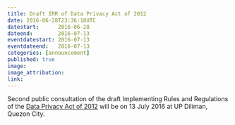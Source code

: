 ```yaml
---
title: Draft IRR of Data Privacy Act of 2012
date: 2016-06-28T23:36:18UTC
datestart:      2016-06-28
dateend:        2016-07-13
eventdatestart: 2016-07-13
eventdateend:   2016-07-13
categories: [announcement]
published: true
image:
image_attribution:
link: 
---
```


Second public consultation of the draft Implementing Rules and Regulations of the [Data Privacy Act of 2012](http://www.gov.ph/2016/06/20/irr-data-privacy-act-2012/
) will be on 13 July 2016 at UP Diliman, Quezon City.

